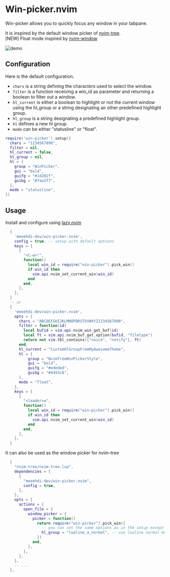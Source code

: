 # Win-picker.nvim

Win-picker allows you to quickly focus any window in your tabpane.

It is inspired by the default window picker of [nvim-tree](https://github.com/nvim-tree/nvim-tree.lua).  
[NEW] Float mode inspired by [nvim-window](https://github.com/yorickpeterse/nvim-window)

![demo](https://github.com/meeehdi-dev/win-picker.nvim/assets/3422399/baa59c56-c6a5-49df-882b-a9afc708df4e)


## Configuration

Here is the default configuration.

- `chars` is a string defining the characters used to select the window.
- `filter` is a function receiving a win_id as parameter and returning a boolean to filter out a window.
- `hl_current` is either a boolean to highlight or not the current window using the hl_group or a string designating an other predefined highlight group.
- `hl_group` is a string designating a predefined highlight group.
- `hl` defines a new hl group.
- `mode` can be either "statusline" or "float".

```lua
require('win-picker').setup({
  chars = "1234567890",
  filter = nil,
  hl_current = false,
  hl_group = nil,
  hl = {
    group = "WinPicker",
    gui = "bold",
    guifg = "#1d202f",
    guibg = "#7aa2f7",
  },
  mode = "statusline",
})
```

## Usage

Install and configure using [lazy.nvim](https://github.com/folke/lazy.nvim)
```lua
  {
    'meeehdi-dev/win-picker.nvim',
    config = true, -- setup with default options
    keys = {
      {
        "<C-w>!",
        function()
          local win_id = require("win-picker").pick_win()
          if win_id then
            vim.api.nvim_set_current_win(win_id)
          end
        end,
      },
    },
  }
  -- or
  {
    'meeehdi-dev/win-picker.nvim',
    opts = {
      chars = "ABCDEFGHIJKLMNOPQRSTUVWXYZ1234567890",
      filter = function(id)
        local bufid = vim.api.nvim_win_get_buf(id)
        local ft = vim.api.nvim_buf_get_option(bufid, "filetype")
        return not vim.tbl_contains({"noice", "notify"}, ft)
      end,
      hl_current = "CustomHlGroupFromMyAwesomeTheme",
      hl = {
          group = "NvimTreeWinPickerStyle",
          gui = "bold",
          guifg = "#ededed",
          guibg = "#4493c8",
      },
      mode = "float",
    },
    keys = {
      {
        "<leader>w",
        function()
          local win_id = require("win-picker").pick_win()
          if win_id then
            vim.api.nvim_set_current_win(win_id)
          end
        end,
      },
    },
  }
```

It can also be used as the window picker for nvim-tree
```lua
  {
    "nvim-tree/nvim-tree.lua",
    dependencies = {
      {
        "meeehdi-dev/win-picker.nvim",
        config = true,
      },
    },
    opts = {
      actions = {
        open_file = {
          window_picker = {
            picker = function()
              return require("win-picker").pick_win({
                -- you can set the same options as in the setup except for `hl`
                hl_group = "lualine_a_normal", -- use lualine normal mode hl group
              })
            end,
          },
        },
      },
    },
    -- ...
  },
```

